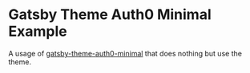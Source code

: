 # Gatsby Theme Auth0 Minimal Example

A usage of
[gatsby-theme-auth0-minimal](https://github.com/PixelPoint/gatsby-theme-auth0-minimal)
that does nothing but use the theme.
